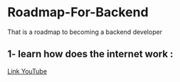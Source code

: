 # Roadmap-For-Backend
That is a roadmap to becoming a backend developer

## 1- learn how does the internet work : 
[Link YouTube]([URL](https://www.youtube.com/watch?v=x3c1ih2NJEg)https://www.youtube.com/watch?v=x3c1ih2NJEg)

